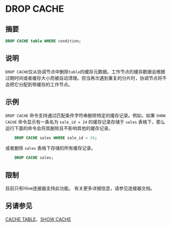 
# DROP CACHE

## 摘要

``` sql
DROP CACHE table WHERE condition;
```

## 说明

`DROP CACHE`仅从协调节点中删除`table`的缓存元数据。工作节点的缓存数据会根据过期时间或者缓存大小而被自动清理。但当再次遇到重复的分片时，协调节点将不会把它分配到带缓存的工作节点。

## 示例

`DROP CACHE` 命令支持通过匹配条件字符串删除特定的缓存记录。例如，如果 `SHOW CACHE` 命令显示有一条名为 `sale_id = 24` 的缓存记录存储于 `sales` 表格下，那么运行下面的命令会将其删除且不影响其他的缓存记录。
```sql
    DROP CACHE sales WHERE sale_id = 24;
```

或者删除 `sales` 表格下存储的所有缓存记录。

```sql 
    DROP CACHE sales;
```

## 限制

目前只有Hive连接器支持此功能。 有关更多详细信息，请参见连接器文档。

## 另请参见

[CACHE TABLE](./cache-table.md)、[SHOW CACHE](./show-cache.md)